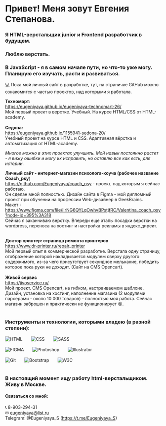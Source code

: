 # Привет! Меня зовут Евгения Степанова. 
### Я HTML-верстальщик junior и Frontend разработчик в будущем.  
### Люблю верстать. 
### В JavaScript - я в самом начале пути, но что-то уже могу. Планирую его изучать, расти и развиваться. 

💻 Пока мой личный сайт в разработке, тут, на страничке GitHub можно ознакомится с частью проектов, над которыми я работала.

<b>Техномарт:</b><br>
https://eugeniyaya.github.io/eugeniyaya-technomart-26/ <br>
Мой первый проект в верстке. Учебный. На курсе HTML/CSS от HTML-academy.
<br>
<br>
<b>Седона:</b> <br>
https://eugeniyaya.github.io/1155941-sedona-20/<br>
Учебный проект на курсе HTML и CSS. Адаптивная вёрстка и автоматизация от HTML-academy.<br>

<i>Многое можно в этих проектах улучшить. Мой навык постоянно растет - я вижу ошибки и могу их исправить, но оставлю все как есть, для истории.</i> 
<br>

<b>Личный сайт - интернет-магазин психолога-коуча (рабочее название <b>Coach_psy</b></b>)<br>
https://github.com/Eugeniyaya/coach_psy - 
проект, над которым я сейчас работаю. <br>
Он сделан мной полностью. Дизайн сайта в Figma - мой дипломный проект при обучении на профессии Web-дизайнер в GeekBrains.<br>
Макет - https://www.figma.com/file/iIrNG6QYLqOwhvBPstjfRC/Valentina_coach_psy?node-id=395%3A318 <br>
Сейчас я заканчиваю верстку. Впереди еще этапы посадки верстки на wordpress, переноса на хостинг и настройка рекламы в яндекс.директ.<br>
<br>

<b>Доктор принтер: страница ремонта принтеров</b><br>
https://www.dr-printer.ru/repair_printer <br>
Мой первый опыт в коммерческой разработке. Верстала одну страницу, отображение которой накладывается модулем сверху другого содержимого, из-за чего присутствует секундное мелькание, победить которое пока руки не доходят. (Сайт на CMS Opencart).
<br>
<br>
<b>Живой сервис</b><br>
https://jivoservice.ru/ <br>
Мой проект. CMS Opencart, на гибком, настраиваемом шаблоне. Дизайн, установка на хостинг, наполнение магазина (2 модулями парсерами - около 10 000 товаров) - полностью моя работа. Сейчас магазин заброшен и практически не функционирует 😢. 
<br>
<br>

### Инструменты и технологии, которыми владею (в разной степени):
![HTML](https://img.shields.io/badge/-HTML-FFEE56?style-for-the-badge&logo=html5)&nbsp;&nbsp;&nbsp;&nbsp;&nbsp;&nbsp;
![CSS](https://img.shields.io/badge/-CSS-1572B6?style=plastic&logo=css3)&nbsp;&nbsp;&nbsp;&nbsp;&nbsp;&nbsp;
![SASS](https://img.shields.io/badge/-SASS-69FFc9?style=plastic&logo=sass)<br><br>
![FIGMA](https://img.shields.io/badge/-Figma-0ACF83?style=plastic&logo=figma)&nbsp;&nbsp;&nbsp;&nbsp;&nbsp;&nbsp;
![Photoshop](https://img.shields.io/badge/-Photoshop-31C5F0?style=plastic&logo=ph)&nbsp;&nbsp;&nbsp;&nbsp;&nbsp;&nbsp;
![Illustrator](https://img.shields.io/badge/-Illustrator-FF7C00?style=plastic&logo=illustrator)<br><br>
![Git](https://img.shields.io/badge/-Git-ebebeb?=plastic&logo=git)&nbsp;&nbsp;&nbsp;&nbsp;&nbsp;&nbsp;
![Bootstrap](https://img.shields.io/badge/-Bootstrap-F2D6FF?=plastic&logo=bootstrap)&nbsp;&nbsp;&nbsp;&nbsp;&nbsp;&nbsp;
![W3C](https://img.shields.io/badge/-W3C-6486FF?=plastic&logo=w3c)
<br>
<br>

### В настоящий момент ищу работу html-верстальщиком. Живу в Москве. 
#### Связаться со мной: <br>
&#128222; 8-903-294-31 <br> 
&#9993; eugeniyaya@list.ru <br>
Telegram: @Eugeniyaya_S (https://t.me/Eugeniyaya_S)


  
